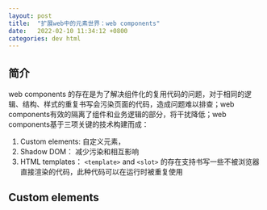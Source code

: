 ```yaml
---
layout: post
title:  "扩展web中的元素世界：web components"
date:   2022-02-10 11:34:12 +0800
categories: dev html
---
```


## 简介

web components 的存在是为了解决组件化的复用代码的问题，对于相同的逻辑、结构、样式的重复书写会污染页面的代码，造成问题难以排查；web components有效的隔离了组件和业务逻辑的部分，将干扰降低；web components基于三项关键的技术构建而成：

1. Custom elements: 自定义元素，
2. Shadow DOM： 减少污染和相互影响
3. HTML templates： `<template>` and `<slot>` 的存在支持书写一些不被浏览器直接渲染的代码，此种代码可以在运行时被重复使用

## Custom elements

